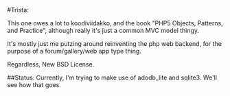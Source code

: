 #Trista: 

This one owes a lot to koodiviidakko, and the book 
"PHP5 Objects, Patterns, and Practice", although really it's just a 
common MVC model thingy.

It's mostly just me putzing around reinventing the php web backend, 
for the purpose of a forum/gallery/web app type thing.

Regardless, New BSD License.

##Status:
Currently, I'm trying to make use of adodb_lite and sqlite3. We'll see how that goes.
